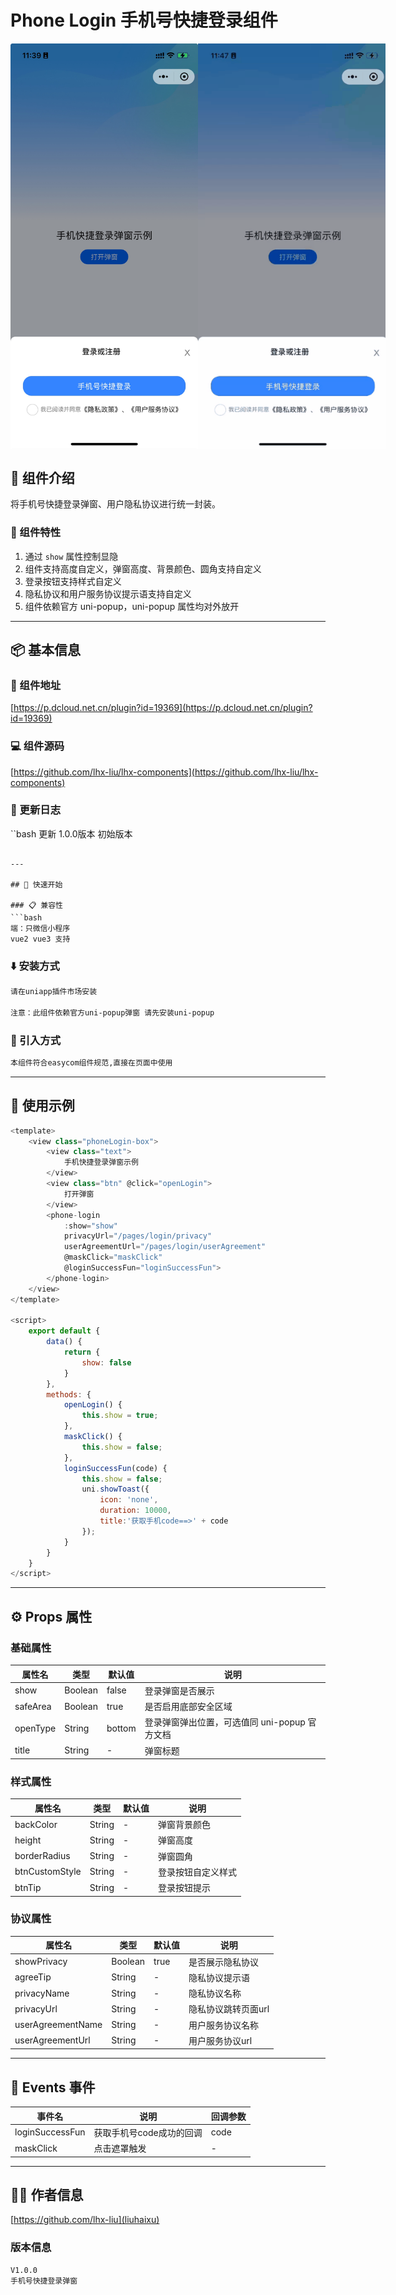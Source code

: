 # Phone Login 手机号快捷登录组件

<div align="center" style="display: flex; justify-content: space-around;">
  <img src="./img/phone-login.jpg" alt="组件预览图" width="300">
  <img src="./img/phone-login.gif" alt="组件预览图" width="300">
</div>

## 📝 组件介绍

将手机号快捷登录弹窗、用户隐私协议进行统一封装。

### 🌟 组件特性

1. 通过 `show` 属性控制显隐
2. 组件支持高度自定义，弹窗高度、背景颜色、圆角支持自定义
3. 登录按钮支持样式自定义
4. 隐私协议和用户服务协议提示语支持自定义
5. 组件依赖官方 uni-popup，uni-popup 属性均对外放开

---

## 📦 基本信息

### 📍 组件地址
[https://p.dcloud.net.cn/plugin?id=19369](https://p.dcloud.net.cn/plugin?id=19369)

### 💻 组件源码
[https://github.com/lhx-liu/lhx-components](https://github.com/lhx-liu/lhx-components)

### 📄 更新日志
``bash
更新 1.0.0版本
初始版本
```

---

## 🚀 快速开始

### 📋 兼容性
```bash
端：只微信小程序
vue2 vue3 支持
```

### ⬇️ 安装方式
```bash
请在uniapp插件市场安装

注意：此组件依赖官方uni-popup弹窗 请先安装uni-popup
```

### 🔧 引入方式
```bash
本组件符合easycom组件规范,直接在页面中使用
```

---

## 🎯 使用示例

```javascript
<template>
	<view class="phoneLogin-box">
		<view class="text">
			手机快捷登录弹窗示例
		</view>
		<view class="btn" @click="openLogin">
			打开弹窗
		</view>
		<phone-login
			:show="show"
			privacyUrl="/pages/login/privacy"
			userAgreementUrl="/pages/login/userAgreement"
			@maskClick="maskClick"
			@loginSuccessFun="loginSuccessFun">
		</phone-login>
	</view>
</template>

<script>
	export default {
		data() {
			return {
				show: false
			}
		},
		methods: {
			openLogin() {
				this.show = true;
			},
			maskClick() {
				this.show = false;
			},
			loginSuccessFun(code) {
				this.show = false;
				uni.showToast({
					icon: 'none',
					duration: 10000,
					title:'获取手机code==>' + code
				});
			}
		}
	}
</script>
```

---

## ⚙️ Props 属性

### 基础属性

| 属性名 | 类型 | 默认值 | 说明 |
|--------|------|--------|------|
| show | Boolean | false | 登录弹窗是否展示 |
| safeArea | Boolean | true | 是否启用底部安全区域 |
| openType | String | bottom | 登录弹窗弹出位置，可选值同 uni-popup 官方文档 |
| title | String | - | 弹窗标题 |

### 样式属性

| 属性名 | 类型 | 默认值 | 说明 |
|--------|------|--------|------|
| backColor | String | - | 弹窗背景颜色 |
| height | String | - | 弹窗高度 |
| borderRadius | String | - | 弹窗圆角 |
| btnCustomStyle | String | - | 登录按钮自定义样式 |
| btnTip | String | - | 登录按钮提示 |

### 协议属性

| 属性名 | 类型 | 默认值 | 说明 |
|--------|------|--------|------|
| showPrivacy | Boolean | true | 是否展示隐私协议 |
| agreeTip | String | - | 隐私协议提示语 |
| privacyName | String | - | 隐私协议名称 |
| privacyUrl | String | - | 隐私协议跳转页面url |
| userAgreementName | String | - | 用户服务协议名称 |
| userAgreementUrl | String | - | 用户服务协议url |

---

## 📡 Events 事件

| 事件名 | 说明 | 回调参数 |
|--------|------|----------|
| loginSuccessFun | 获取手机号code成功的回调 | code |
| maskClick | 点击遮罩触发 | - |

---

## 👨‍💻 作者信息

[https://github.com/lhx-liu](liuhaixu)

### 版本信息
```bash
V1.0.0
手机号快捷登录弹窗
```